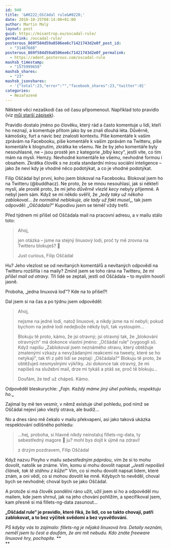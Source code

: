 ```yaml
---
id: 940
title: '&#8222;Oščádal rule&#8220;'
date: 2010-10-25T08:14:00+01:00
author: Martin Malý
layout: post
guid: https://misantrop.eu/oscadal-rule/
permalink: /oscadal-rule/
posterous_869f584d59a8506ee6c71421743d2e0f_post_id:
  - "31487688"
posterous_869f584d59a8506ee6c71421743d2e0f_permalink:
  - https://adent.posterous.com/oscadal-rule
mashsb_timestamp:
  - "1575999658"
mashsb_shares:
  - "23"
mashsb_jsonshares:
  - '{"total":23,"error":"","facebook_shares":23,"twitter":0}'
categories:
  - Nezařazené
---
```

Někter&eacute; věci neza&scaron;kod&iacute; čas od času připomenout. Např&iacute;klad toto pravidlo (viz [můj star&scaron;&iacute; z&aacute;pisek](https://misantrop.eu/tri-duvody-proc-vas-blokuju-na-twitteru)).

Pravidlo dostalo jm&eacute;no po člověku, kter&yacute; r&aacute;d a často komentuje u lid&iacute;, kteř&iacute; ho neznaj&iacute;, a komentuje přitom jako by se znali dlouh&aacute; l&eacute;ta. Důvěrně, k&aacute;mo&scaron;sky, furt a nav&iacute;c bez znalosti kontextu. P&iacute;&scaron;e koment&aacute;ře k va&scaron;im zpr&aacute;v&aacute;m na Facebooku, p&iacute;&scaron;e koment&aacute;ře k va&scaron;im zpr&aacute;v&aacute;m na Twitteru, p&iacute;&scaron;e koment&aacute;ře k blognut&iacute;m, zkr&aacute;tka ke v&scaron;emu. Ne že by jeho koment&aacute;ře byly nesouhlasn&eacute;, ne &#8211; jsou prostě jen z kategorie &#8222;blb&yacute; kecy&#8220;, jestli v&iacute;te, co t&iacute;m m&aacute;m na mysli. Hemzy. Nevhodn&eacute; koment&aacute;ře ke v&scaron;emu, nevhodn&eacute; formou i obsahem. Zkr&aacute;tka člověk s ne zcela standardn&iacute; m&iacute;rou soci&aacute;ln&iacute; inteligence &#8211; jako že nev&iacute; kdy je vhodn&eacute; něco podot&yacute;kat, a co je vhodn&eacute; podot&yacute;kat.

Filip O&scaron;č&aacute;dal byl prvn&iacute;, koho jsem blokoval na Facebooku. Blokoval jsem ho na Twitteru (@buddhacz). Ne proto, že se mnou nesouhlas&iacute;, jak si někteř&iacute; mysl&iacute;, ale prostě proto, že mi jeho _důvěrně vlezl&eacute; kecy_ nebyly př&iacute;jemn&eacute;. A nebyl jsem s&aacute;m. Když se mi někdo svěřil, že &#8222;_tedy taky už někoho zablokoval&#8230; že norm&aacute;lně neblokuje, ale tady už fakt musel_&#8222;, tak jsem odpovděl: &#8222;_O&scaron;č&aacute;dala?_&#8220; Kupodivu jsem se t&eacute;měř vždy trefil.

Před t&yacute;dnem mi při&scaron;el od O&scaron;č&aacute;dala mail na pracovn&iacute; adresu, a v mailu st&aacute;lo toto:

> Ahoj,
> 
> <div>
>   jen ot&aacute;zka &#8211; jsme na stejn&yacute; linuxov&yacute; lodi, proč ty mě zrovna na Twitteru blokuje&scaron;? 🙂
> </div>
> 
> Just curious, Filip O&scaron;č&aacute;dal

Hu? Jeho vlezlost se od nev&iacute;tan&yacute;ch koment&aacute;řů a nev&iacute;tan&yacute;ch odpověd&iacute; na Twitteru roz&scaron;&iacute;řila i na maily? Zm&iacute;nil jsem se toho r&aacute;na na Twitteru, že _mi při&scaron;el mail od otravy_. Tři lid&eacute; se zeptali, jestli od O&scaron;č&aacute;dala &#8211; to mysl&iacute;m hovoř&iacute; jasně.

Proboha, &#8222;jedna linuxov&aacute; loď&#8220;? Kde na to při&scaron;el?!

Dal jsem si na čas a po t&yacute;dnu jsem odpověděl:

> Ahoj,
> 
> nejsme na jedn&eacute; lodi, natož linuxov&eacute;, a nikdy jsme na n&iacute; nebyli; pokud bychom na jedn&eacute; lodi nedejbože někdy byli, tak vystoup&iacute;m&#8230;
> 
> Blokuju tě proto, k&aacute;mo, že jsi otravn&yacute;; jsi otravn&yacute; tak, že &#8222;blokov&aacute;n&iacute; otravn&yacute;ch&#8220; m&aacute; dokonce vlastn&iacute; jm&eacute;no: &#8222;Oč&scaron;&aacute;dal rule&#8220; (vygoogli si). Když nap&iacute;&scaron;u &#8222;Zablokoval jsem nezn&aacute;m&eacute;ho otravu, kter&yacute; obtěžuje zmaten&yacute;mi vzkazy a nevyž&aacute;dan&yacute;mi reakcemi na tweety, kter&eacute; se ho net&yacute;kaj&iacute;&#8220;, tak tři z pěti lid&iacute; se zeptaj&iacute;: &#8222;O&scaron;č&aacute;dala?&#8220; Blokuju tě proto, že obtěžuje&scaron; nesmysln&yacute;mi v&yacute;křiky. Jsi dokonce tak otravn&yacute;, že mi nap&iacute;&scaron;e&scaron; na služebn&iacute; mail, drze mi tyk&aacute;&scaron; a pt&aacute;&scaron; se, proč tě blokuju&#8230;
> 
> Douf&aacute;m, že teď už ch&aacute;pe&scaron;. K&aacute;mo.

Odpověděl bleskurychle: &#8222;_Fajn. Každ&yacute; m&aacute;me jin&yacute; &uacute;hel pohledu, respektuju ho._&#8222;

Zaj&iacute;mal by mě ten vesm&iacute;r, v němž existuje &uacute;hel pohledu, pod n&iacute;mž se O&scaron;č&aacute;dal nejev&iacute; jako vlezl&yacute; otrava, ale budiž&#8230;

No a dnes r&aacute;no mě čekalo v mailu překvapen&iacute;, asi jako takov&aacute; uk&aacute;zka respektov&aacute;n&iacute; odli&scaron;n&eacute;ho pohledu:

<blockquote class="posterous_medium_quote">
  <p>
    &#8230;hej, proboha, si hlavně nikdy neinstaluj&nbsp;fillets-ng-data, ty sebestředn&yacute; magore 🙂 ju? mohl bys doj&iacute;t k &uacute;jmě na zdrav&iacute;!
  </p>
  
  <p>
    z drz&yacute;m pozdravem, Filip O&scaron;č&aacute;dal
  </p>
</blockquote>

Když nazvu Pixyho v mailu _sebestředn&yacute;m p&aacute;prdou_, v&iacute;m že si to mohu dovolit, natolik se zn&aacute;me. V&iacute;m, komu si mohu dovolit napsat &#8222;_Jestli nepo&scaron;le&scaron; čl&aacute;nek, tak tě st&aacute;hnu z kůže!_&#8220; V&iacute;m, co si mohu dovolit napsat lidem, kter&eacute; zn&aacute;m, a oni věd&iacute;, co si mohou dovolit ke mně. Kdybych to nevěděl, choval bych se nevhodně; choval bych se jako O&scaron;č&aacute;dal.

A protože si m&aacute; člověk ponděln&iacute; r&aacute;no už&iacute;t, užil jsem si ho a odpověděl mu mailem, kde jsem shrnul, jak na jeho chov&aacute;n&iacute; pohl&iacute;ž&iacute;m, a specifikoval jsem, kam přesně si m&aacute; fillets-ng-data zasunout&#8230;

**&#8222;O&scaron;č&aacute;dal rule&#8220; je pravidlo, kter&eacute; ř&iacute;k&aacute;, že lidi, co se takto chovaj&iacute;, patř&iacute; zablokovat, a to bez v&yacute;čitek svědom&iacute; a bez vysvětlov&aacute;n&iacute;.**

_PS kdyby v&aacute;s to zaj&iacute;malo: fillets-ng je nějak&aacute; linuxov&aacute; hra. Detaily nezn&aacute;m, neměl jsem tu čest a douf&aacute;m, že ani m&iacute;t nebudu. Kdo zn&aacute;te freeware linuxov&eacute; hry, pochop&iacute;te._ **  
**